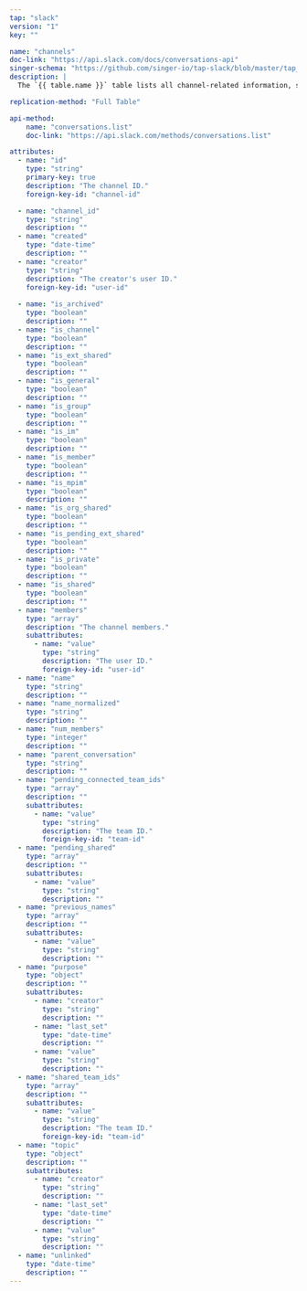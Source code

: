 ```yaml
---
tap: "slack"
version: "1"
key: ""

name: "channels"
doc-link: "https://api.slack.com/docs/conversations-api"
singer-schema: "https://github.com/singer-io/tap-slack/blob/master/tap_slack/schemas/channels.json"
description: |
  The `{{ table.name }}` table lists all channel-related information, such as conversations, channels and direct messages in your {{ integration.display_name }} workspace. Some records that Stitch can replicate are dependent on certain fields being selected in the setup. Refer to the {{ integration.display_name }} [setup steps](#add-integration) to see what each of the fields control.

replication-method: "Full Table"

api-method:
    name: "conversations.list"
    doc-link: "https://api.slack.com/methods/conversations.list"

attributes:
  - name: "id"
    type: "string"
    primary-key: true
    description: "The channel ID."
    foreign-key-id: "channel-id"

  - name: "channel_id"
    type: "string"
    description: ""
  - name: "created"
    type: "date-time"
    description: ""
  - name: "creator"
    type: "string"
    description: "The creator's user ID."
    foreign-key-id: "user-id"
  
  - name: "is_archived"
    type: "boolean"
    description: ""
  - name: "is_channel"
    type: "boolean"
    description: ""
  - name: "is_ext_shared"
    type: "boolean"
    description: ""
  - name: "is_general"
    type: "boolean"
    description: ""
  - name: "is_group"
    type: "boolean"
    description: ""
  - name: "is_im"
    type: "boolean"
    description: ""
  - name: "is_member"
    type: "boolean"
    description: ""
  - name: "is_mpim"
    type: "boolean"
    description: ""
  - name: "is_org_shared"
    type: "boolean"
    description: ""
  - name: "is_pending_ext_shared"
    type: "boolean"
    description: ""
  - name: "is_private"
    type: "boolean"
    description: ""
  - name: "is_shared"
    type: "boolean"
    description: ""
  - name: "members"
    type: "array"
    description: "The channel members."
    subattributes:
      - name: "value"
        type: "string"
        description: "The user ID."
        foreign-key-id: "user-id"
  - name: "name"
    type: "string"
    description: ""
  - name: "name_normalized"
    type: "string"
    description: ""
  - name: "num_members"
    type: "integer"
    description: ""
  - name: "parent_conversation"
    type: "string"
    description: ""
  - name: "pending_connected_team_ids"
    type: "array"
    description: ""
    subattributes:
      - name: "value"
        type: "string"
        description: "The team ID."
        foreign-key-id: "team-id"
  - name: "pending_shared"
    type: "array"
    description: ""
    subattributes:
      - name: "value"
        type: "string"
        description: ""
  - name: "previous_names"
    type: "array"
    description: ""
    subattributes:
      - name: "value"
        type: "string"
        description: ""
  - name: "purpose"
    type: "object"
    description: ""
    subattributes:
      - name: "creator"
        type: "string"
        description: ""
      - name: "last_set"
        type: "date-time"
        description: ""
      - name: "value"
        type: "string"
        description: ""
  - name: "shared_team_ids"
    type: "array"
    description: ""
    subattributes:
      - name: "value"
        type: "string"
        description: "The team ID."
        foreign-key-id: "team-id"
  - name: "topic"
    type: "object"
    description: ""
    subattributes:
      - name: "creator"
        type: "string"
        description: ""
      - name: "last_set"
        type: "date-time"
        description: ""
      - name: "value"
        type: "string"
        description: ""
  - name: "unlinked"
    type: "date-time"
    description: ""
---
```

